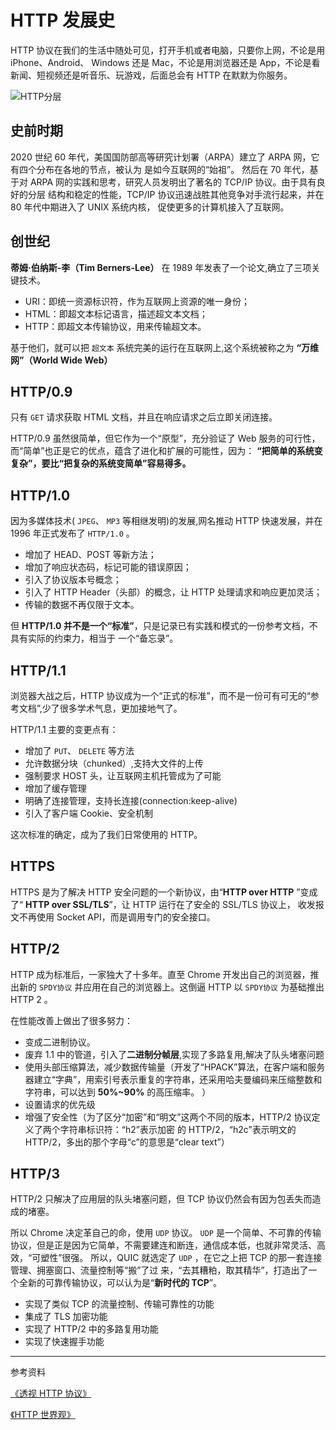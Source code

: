 # HTTP 发展史

HTTP 协议在我们的生活中随处可见，打开手机或者电脑，只要你上网，不论是用 iPhone、Android、 Windows 还是 Mac，不论是用浏览器还是 App，不论是看新闻、短视频还是听音乐、玩游戏，后面总会有 HTTP 在默默为你服务。

<img :src="$withBase('/HTTP/Hierarchy.png')" alt="HTTP分层">

## 史前时期

2020 世纪 60 年代，美国国防部高等研究计划署（ARPA）建立了 ARPA 网，它有四个分布在各地的节点，被认为 是如今互联网的“始祖”。
然后在 70 年代，基于对 ARPA 网的实践和思考，研究人员发明出了著名的 TCP/IP 协议。由于具有良好的分层 结构和稳定的性能，TCP/IP 协议迅速战胜其他竞争对手流行起来，并在 80 年代中期进入了 UNIX 系统内核， 促使更多的计算机接入了互联网。

## 创世纪

**蒂姆·伯纳斯-李（Tim Berners-Lee）** 在 1989 年发表了一个论文,确立了三项关键技术。

- URI：即统一资源标识符，作为互联网上资源的唯一身份；
- HTML：即超文本标记语言，描述超文本文档；
- HTTP：即超文本传输协议，用来传输超文本。

基于他们，就可以把 `超文本` 系统完美的运行在互联网上,这个系统被称之为 **“万维网”（World Wide Web）**

## HTTP/0.9

只有 `GET` 请求获取 HTML 文档，并且在响应请求之后立即关闭连接。

HTTP/0.9 虽然很简单，但它作为一个“原型”，充分验证了 Web 服务的可行性，而“简单”也正是它的优点，蕴含了进化和扩展的可能性，因为：
**“把简单的系统变复杂”，要比“把复杂的系统变简单”容易得多。**

## HTTP/1.0

因为多媒体技术( `JPEG`、 `MP3` 等相继发明)的发展,网名推动 HTTP 快速发展，并在 1996 年正式发布了 `HTTP/1.0` 。

- 增加了 HEAD、POST 等新方法；
- 增加了响应状态码，标记可能的错误原因；
- 引入了协议版本号概念；
- 引入了 HTTP Header（头部）的概念，让 HTTP 处理请求和响应更加灵活；
- 传输的数据不再仅限于文本。

但 **HTTP/1.0 并不是一个“标准”**，只是记录已有实践和模式的一份参考文档，不具有实际的约束力，相当于 一个“备忘录”。

## HTTP/1.1

浏览器大战之后，HTTP 协议成为一个“正式的标准”，而不是一份可有可无的“参考文档”,少了很多学术气息，更加接地气了。

HTTP/1.1 主要的变更点有：

- 增加了 `PUT`、 `DELETE` 等方法
- 允许数据分块（chunked）,支持大文件的上传
- 强制要求 HOST 头，让互联网主机托管成为了可能
- 增加了缓存管理
- 明确了连接管理，支持长连接(connection:keep-alive)
- 引入了客户端 Cookie、安全机制

这次标准的确定，成为了我们日常使用的 HTTP。

## HTTPS

HTTPS 是为了解决 HTTP 安全问题的一个新协议，由“**HTTP over HTTP** ”变成了“ **HTTP over SSL/TLS**”，让 HTTP 运行在了安全的 SSL/TLS 协议上， 收发报文不再使用 Socket API，而是调用专门的安全接口。

## HTTP/2

HTTP 成为标准后，一家独大了十多年。直至 Chrome 开发出自己的浏览器，推出新的 `SPDY协议` 并应用在自己的浏览器上。这倒逼 HTTP 以 `SPDY协议` 为基础推出 HTTP 2 。

在性能改善上做出了很多努力：

- 变成二进制协议。
- 废弃 1.1 中的管道，引入了**二进制分帧层**,实现了多路复用,解决了队头堵塞问题
- 使用头部压缩算法，减少数据传输量（开发了“HPACK”算法，在客户端和服务器建立“字典”，用索引号表示重复的字符串，还采用哈夫曼编码来压缩整数和字符串，可以达到 **50%~90%** 的⾼压缩率。 ）
- 设置请求的优先级
- 增强了安全性（为了区分“加密”和“明⽂”这两个不同的版本，HTTP/2 协议定义了两个字符串标识符：“h2”表⽰加密 的 HTTP/2，“h2c”表⽰明⽂的 HTTP/2，多出的那个字⺟“c”的意思是“clear text”）

## HTTP/3

HTTP/2 只解决了应用层的队头堵塞问题，但 TCP 协议仍然会有因为包丢失而造成的堵塞。

所以 Chrome 决定革自己的命，使用 `UDP` 协议。 `UDP` 是⼀个简单、不可靠的传输协议，但是正是因为它简单，不需要建连和断连，通信成本低，也就⾮常灵活、⾼效，“可塑性”很强。 所以，QUIC 就选定了 `UDP` ，在它之上把 TCP 的那⼀套连接管理、拥塞窗⼝、流量控制等“搬”了过 来，“去其糟粕，取其精华”，打造出了⼀个全新的可靠传输协议，可以认为是“**新时代的 TCP**”。

- 实现了类似 TCP 的流量控制、传输可靠性的功能
- 集成了 TLS 加密功能
- 实现了 HTTP/2 中的多路复用功能
- 实现了快速握手功能

---

参考资料

[《透视 HTTP 协议》](https://time.geekbang.org/column/intro/100029001)

[《HTTP 世界观》](https://mp.weixin.qq.com/s?__biz=MzAxOTAzNjUwMg==&mid=2448541703&idx=1&sn=164f1fb3e503f2e50ca6f5a97a7f119c&chksm=8fc8483eb8bfc1288b14aed0739425c2b31ce8e679a81ab0ffd8f1690c35c3032e0ecea73ab6&scene=126&sessionid=1589430279&key=ad1327b1c72241bf0ec91b57b52b52d6ead79c4dec3bb5ea1b9cf66dca50c9c27f5ddbfa2322fa04e2d68709954e2bb3e18c1af617ff2ac527a5ef9ebd9cac0d5ef977ef159d3959fa5954a561640d1c&ascene=1&uin=MTIwOTc2NTAyMQ%3D%3D&devicetype=Windows+10+x64&version=62090070&lang=zh_CN&exportkey=ATCMwpFbvaf56KD%2BcqI7xHA%3D&pass_ticket=DXKQiIl5eK%2BQt%2FmJHshlzwb8%2FTplkfJw6KRjxgfWB401dxQScVrscRWHXWr5DgV2)
